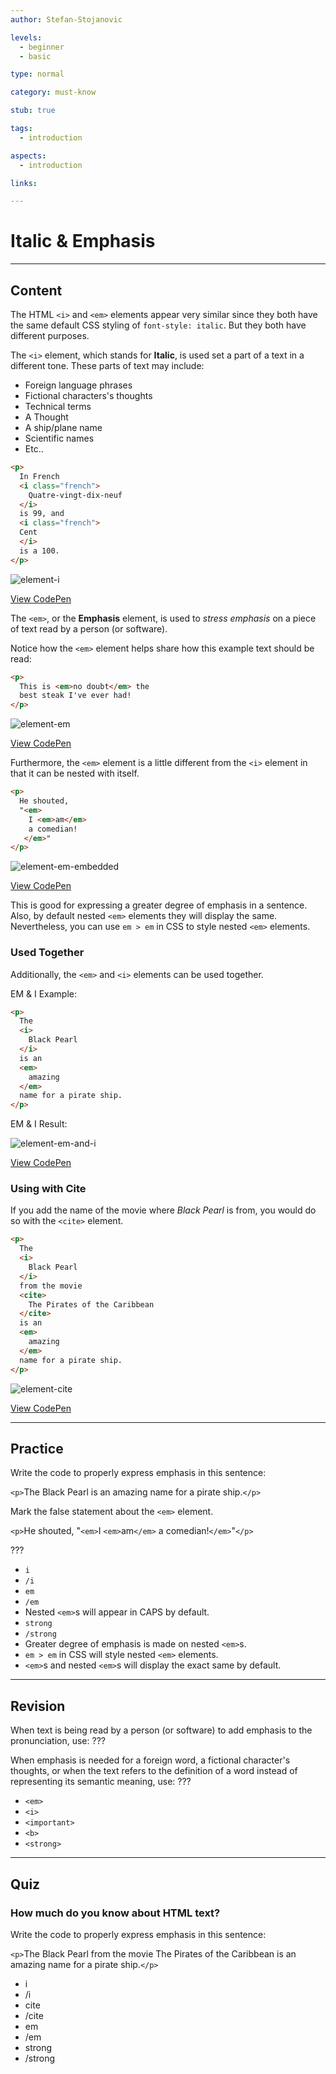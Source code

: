 ```yaml
---
author: Stefan-Stojanovic

levels:
  - beginner
  - basic

type: normal

category: must-know

stub: true

tags:
  - introduction

aspects:
  - introduction

links:

---
```

# Italic & Emphasis
---
## Content

The HTML `<i>` and `<em>` elements appear very similar since they both have the same default CSS styling of `font-style: italic`. But they both have different purposes.

The `<i>` element, which stands for **Italic**, is used set a part of a text in a different tone. These parts of text may include:

  - Foreign language phrases
  - Fictional characters's thoughts
  - Technical terms
  - A Thought
  - A ship/plane name
  - Scientific names
  - Etc..

```html
<p>
  In French
  <i class="french">
    Quatre-vingt-dix-neuf
  </i>
  is 99, and
  <i class="french">
  Cent
  </i>
  is a 100.
</p>
```

![element-i](%3Csvg%20xmlns%3D%22http%3A%2F%2Fwww.w3.org%2F2000%2Fsvg%22%20width%3D%22320%22%20height%3D%2278%22%3E%3Cg%20fill%3D%22none%22%20fill-rule%3D%22evenodd%22%3E%3Crect%20width%3D%22320%22%20height%3D%2278%22%20fill%3D%22%23FFF%22%20rx%3D%229%22%2F%3E%3Ctext%20font-family%3D%22Roboto-Regular%2C%20Roboto%22%20font-size%3D%2216%22%3E%3Ctspan%20x%3D%2220%22%20y%3D%2234%22%20fill%3D%22%23000%22%3EIn%20French%20%3C%2Ftspan%3E%20%3Ctspan%20x%3D%2289.5%22%20y%3D%2234%22%20fill%3D%22%23575757%22%20font-family%3D%22Roboto-Italic%2C%20Roboto%22%20font-style%3D%22italic%22%3EQuatre-vingt-dix-neuf%3C%2Ftspan%3E%20%3Ctspan%20x%3D%22234.60938%22%20y%3D%2234%22%20fill%3D%22%23000%22%3E%20is%20%3C%2Ftspan%3E%20%3Ctspan%20x%3D%2220%22%20y%3D%2253%22%20fill%3D%22%23000%22%3E99%2C%20and%20%3C%2Ftspan%3E%20%3Ctspan%20x%3D%2275.58594%22%20y%3D%2253%22%20fill%3D%22%23575757%22%20font-family%3D%22Roboto-Italic%2C%20Roboto%22%20font-style%3D%22italic%22%3ECent%3C%2Ftspan%3E%20%3Ctspan%20x%3D%22107.85156%22%20y%3D%2253%22%20fill%3D%22%23000%22%3E%20is%20a%20100.%3C%2Ftspan%3E%3C%2Ftext%3E%3C%2Fg%3E%3C%2Fsvg%3E)

[View CodePen](https://codepen.io/enkidevs/pen/MBJwMp)

The `<em>`, or the **Emphasis** element, is used to *stress emphasis* on a piece of text read by a person (or software).

Notice how the `<em>` element helps share how this example text should be read:

```html
<p>
  This is <em>no doubt</em> the
  best steak I've ever had!
</p>
```

![element-em](%3Csvg%20xmlns%3D%22http%3A%2F%2Fwww.w3.org%2F2000%2Fsvg%22%20width%3D%22320%22%20height%3D%2278%22%3E%3Cg%20fill%3D%22none%22%20fill-rule%3D%22evenodd%22%3E%3Crect%20width%3D%22320%22%20height%3D%2278%22%20fill%3D%22%23FFF%22%20rx%3D%229%22%2F%3E%3Ctext%20fill%3D%22%23000%22%20font-family%3D%22Roboto-Regular%2C%20Roboto%22%20font-size%3D%2216%22%3E%3Ctspan%20x%3D%2220%22%20y%3D%2234%22%3EThis%20is%20%3C%2Ftspan%3E%20%3Ctspan%20x%3D%2270.54688%22%20y%3D%2234%22%20font-family%3D%22Roboto-Italic%2C%20Roboto%22%20font-style%3D%22italic%22%3Eno%20doubt%3C%2Ftspan%3E%20%3Ctspan%20x%3D%22132.36719%22%20y%3D%2234%22%3E%20the%20best%20steak%20%3C%2Ftspan%3E%20%3Ctspan%20x%3D%2220%22%20y%3D%2253%22%3EI%26apos%3Bve%20ever%20had!%3C%2Ftspan%3E%3C%2Ftext%3E%3C%2Fg%3E%3C%2Fsvg%3E)

[View CodePen](https://codepen.io/enkidevs/pen/NBdGKG)

Furthermore, the `<em>` element is a little different from the `<i>` element in that it can be nested with itself.

```html
<p>
  He shouted,
  "<em>
    I <em>am</em>
    a comedian!
   </em>"
</p>
```

![element-em-embedded](%3Csvg%20xmlns%3D%22http%3A%2F%2Fwww.w3.org%2F2000%2Fsvg%22%20width%3D%22320%22%20height%3D%2255%22%3E%3Cg%20fill%3D%22none%22%20fill-rule%3D%22evenodd%22%3E%3Crect%20width%3D%22320%22%20height%3D%2255%22%20fill%3D%22%23FFF%22%20rx%3D%229%22%2F%3E%3Ctext%20fill%3D%22%23000%22%20font-family%3D%22Roboto-Regular%2C%20Roboto%22%20font-size%3D%2216%22%3E%3Ctspan%20x%3D%2220%22%20y%3D%2230%22%3EHe%20shouted%2C%20%26quot%3B%3C%2Ftspan%3E%20%3Ctspan%20x%3D%22113.79688%22%20y%3D%2230%22%20font-family%3D%22Roboto-Italic%2C%20Roboto%22%20font-style%3D%22italic%22%3EI%20%3C%2Ftspan%3E%20%3Ctspan%20x%3D%22122.01563%22%20y%3D%2230%22%20font-family%3D%22Roboto-Italic%2C%20Roboto%22%20font-size%3D%2220%22%20font-style%3D%22italic%22%3Eam%3C%2Ftspan%3E%20%3Ctspan%20x%3D%22149.76953%22%20y%3D%2230%22%20font-family%3D%22Roboto-Italic%2C%20Roboto%22%20font-style%3D%22italic%22%3E%20a%20comedian!%3C%2Ftspan%3E%20%3Ctspan%20x%3D%22239.15234%22%20y%3D%2230%22%3E%26quot%3B%3C%2Ftspan%3E%3C%2Ftext%3E%3C%2Fg%3E%3C%2Fsvg%3E)

[View CodePen](https://codepen.io/enkidevs/pen/GBrpgb)

This is good for expressing a greater degree of emphasis in a sentence. Also, by default nested `<em>` elements they will display the same. Nevertheless, you can use `em > em` in CSS to style nested `<em>` elements.

### Used Together

Additionally, the `<em>` and `<i>` elements can be used together.

EM & I Example:
```html
<p>
  The
  <i>
    Black Pearl
  </i>
  is an
  <em>
    amazing
  </em>
  name for a pirate ship.
</p>
```
EM & I Result:

![element-em-and-i](%3Csvg%20xmlns%3D%22http%3A%2F%2Fwww.w3.org%2F2000%2Fsvg%22%20width%3D%22320%22%20height%3D%2278%22%3E%3Cg%20fill%3D%22none%22%20fill-rule%3D%22evenodd%22%3E%3Crect%20width%3D%22320%22%20height%3D%2278%22%20fill%3D%22%23FFF%22%20rx%3D%229%22%2F%3E%3Ctext%20fill%3D%22%23000%22%20font-family%3D%22Roboto-Regular%2C%20Roboto%22%20font-size%3D%2216%22%3E%3Ctspan%20x%3D%2220%22%20y%3D%2234%22%3EThe%20%3C%2Ftspan%3E%20%3Ctspan%20x%3D%2250.79688%22%20y%3D%2234%22%20font-family%3D%22Roboto-Italic%2C%20Roboto%22%20font-style%3D%22italic%22%3EBlack%20Pearl%3C%2Ftspan%3E%20%3Ctspan%20x%3D%22128.73438%22%20y%3D%2234%22%3E%20is%20an%20%3C%2Ftspan%3E%20%3Ctspan%20x%3D%22170.28125%22%20y%3D%2234%22%20font-family%3D%22Roboto-Italic%2C%20Roboto%22%20font-style%3D%22italic%22%3Eamazing%3C%2Ftspan%3E%20%3Ctspan%20x%3D%22230.05469%22%20y%3D%2234%22%3E%20name%20%3C%2Ftspan%3E%20%3Ctspan%20x%3D%2220%22%20y%3D%2253%22%3Efor%20a%20pirate%20ship.%3C%2Ftspan%3E%3C%2Ftext%3E%3C%2Fg%3E%3C%2Fsvg%3E)

[View CodePen](https://codepen.io/enkidevs/pen/djNYYw)


### Using with Cite

If you add the name of the movie where *Black Pearl* is from, you would do so with the `<cite>` element.

```html
<p>
  The
  <i>
    Black Pearl
  </i>
  from the movie
  <cite>
    The Pirates of the Caribbean
  </cite>
  is an
  <em>
    amazing
  </em>
  name for a pirate ship.
</p>
```

![element-cite](%3Csvg%20xmlns%3D%22http%3A%2F%2Fwww.w3.org%2F2000%2Fsvg%22%20width%3D%22320%22%20height%3D%2295%22%3E%3Cg%20fill%3D%22none%22%20fill-rule%3D%22evenodd%22%3E%3Crect%20width%3D%22320%22%20height%3D%2295%22%20fill%3D%22%23FFF%22%20rx%3D%229%22%2F%3E%3Ctext%20fill%3D%22%23000%22%20font-family%3D%22Roboto-Regular%2C%20Roboto%22%20font-size%3D%2216%22%3E%3Ctspan%20x%3D%2220%22%20y%3D%2234%22%3EThe%20%3C%2Ftspan%3E%20%3Ctspan%20x%3D%2250.79688%22%20y%3D%2234%22%20font-family%3D%22Roboto-Italic%2C%20Roboto%22%20font-style%3D%22italic%22%3EBlack%20Pearl%3C%2Ftspan%3E%20%3Ctspan%20x%3D%22128.73438%22%20y%3D%2234%22%3E%20from%20the%20movie%20%3C%2Ftspan%3E%20%3Ctspan%20x%3D%22244.19531%22%20y%3D%2234%22%20font-family%3D%22Roboto-Italic%2C%20Roboto%22%20font-style%3D%22italic%22%3EThe%20%3C%2Ftspan%3E%20%3Ctspan%20x%3D%2220%22%20y%3D%2253%22%20font-family%3D%22Roboto-Italic%2C%20Roboto%22%20font-style%3D%22italic%22%3EPirates%20of%20the%20Caribbean%3C%2Ftspan%3E%20%3Ctspan%20x%3D%22187.92188%22%20y%3D%2253%22%3E%20is%20an%20%3C%2Ftspan%3E%20%3Ctspan%20x%3D%2220%22%20y%3D%2272%22%20font-family%3D%22Roboto-Italic%2C%20Roboto%22%20font-style%3D%22italic%22%3Eamazing%3C%2Ftspan%3E%20%3Ctspan%20x%3D%2279.77344%22%20y%3D%2272%22%3E%20name%20for%20a%20pirate%20ship.%3C%2Ftspan%3E%3C%2Ftext%3E%3C%2Fg%3E%3C%2Fsvg%3E)

[View CodePen](https://codepen.io/enkidevs/pen/GBrpoV)

---
## Practice

Write the code to properly express emphasis in this sentence:

`<p>`The <???>Black Pearl<???> is an <???>amazing<???> name for a pirate ship.`</p>`

Mark the false statement about the `<em>` element.

`<p>`He shouted, "`<em>`I `<em>`am`</em>` a comedian!`</em>`"`</p>`

???

* `i`
* `/i`
* `em`
* `/em`
* Nested `<em>`s will appear in CAPS by default.
* `strong`
* `/strong`
* Greater degree of emphasis is made on nested `<em>`s.
* `em > em` in CSS will style nested `<em>` elements.
* `<em>`s and nested `<em>`s will display the exact same by default.

---
## Revision

When text is being read by a person (or software) to add emphasis to the pronunciation, use: ???

When emphasis is needed for a foreign word, a fictional character's thoughts, or when the text refers to the definition of a word instead of representing its semantic meaning, use: ???

* `<em>`
* `<i>`
* `<important>`
* `<b>`
* `<strong>`

---
## Quiz

### How much do you know about HTML text?

Write the code to properly express emphasis in this sentence:

`<p>`The <???>Black Pearl<???> from the movie <???>The Pirates of the Caribbean<???> is an <???>amazing<???> name for a pirate ship.`</p>`

* i
* /i
* cite
* /cite
* em
* /em
* strong
* /strong
